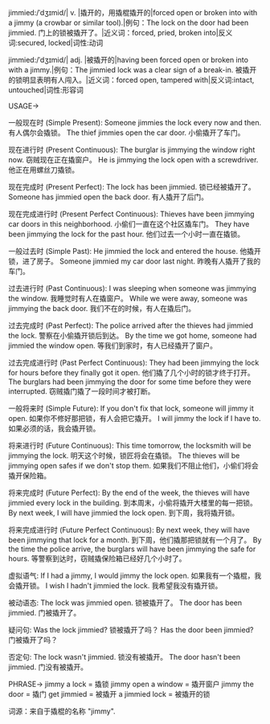 jimmied:/ˈdʒɪmid/| v. |撬开的，用撬棍撬开的|forced open or broken into with a jimmy (a crowbar or similar tool).|例句：The lock on the door had been jimmied. 门上的锁被撬开了。|近义词：forced, pried, broken into|反义词:secured, locked|词性:动词

jimmied:/ˈdʒɪmid/| adj. |被撬开的|having been forced open or broken into with a jimmy.|例句：The jimmied lock was a clear sign of a break-in. 被撬开的锁明显表明有人闯入。|近义词：forced open, tampered with|反义词:intact, untouched|词性:形容词


USAGE->

一般现在时 (Simple Present):
Someone jimmies the lock every now and then.  有人偶尔会撬锁。
The thief jimmies open the car door. 小偷撬开了车门。

现在进行时 (Present Continuous):
The burglar is jimmying the window right now.  窃贼现在正在撬窗户。
He is jimmying the lock open with a screwdriver. 他正在用螺丝刀撬锁。

现在完成时 (Present Perfect):
The lock has been jimmied. 锁已经被撬开了。
Someone has jimmied open the back door. 有人撬开了后门。

现在完成进行时 (Present Perfect Continuous):
Thieves have been jimmying car doors in this neighborhood. 小偷们一直在这个社区撬车门。
They have been jimmying the lock for the past hour. 他们过去一个小时一直在撬锁。

一般过去时 (Simple Past):
He jimmied the lock and entered the house. 他撬开锁，进了房子。
Someone jimmied my car door last night. 昨晚有人撬开了我的车门。

过去进行时 (Past Continuous):
I was sleeping when someone was jimmying the window. 我睡觉时有人在撬窗户。
While we were away, someone was jimmying the back door. 我们不在的时候，有人在撬后门。

过去完成时 (Past Perfect):
The police arrived after the thieves had jimmied the lock.  警察在小偷撬开锁后到达。
By the time we got home, someone had jimmied the window open. 等我们到家时，有人已经撬开了窗户。

过去完成进行时 (Past Perfect Continuous):
They had been jimmying the lock for hours before they finally got it open. 他们撬了几个小时的锁才终于打开。
The burglars had been jimmying the door for some time before they were interrupted.  窃贼撬门撬了一段时间才被打断。

一般将来时 (Simple Future):
If you don't fix that lock, someone will jimmy it open. 如果你不修好那把锁，有人会把它撬开。
I will jimmy the lock if I have to. 如果必须的话，我会撬开锁。

将来进行时 (Future Continuous):
This time tomorrow, the locksmith will be jimmying the lock. 明天这个时候，锁匠将会在撬锁。
The thieves will be jimmying open safes if we don't stop them. 如果我们不阻止他们，小偷们将会撬开保险箱。


将来完成时 (Future Perfect):
By the end of the week, the thieves will have jimmied every lock in the building. 到本周末，小偷将撬开大楼里的每一把锁。
By next week, I will have jimmied the lock open. 到下周，我将撬开锁。


将来完成进行时 (Future Perfect Continuous):
By next week, they will have been jimmying that lock for a month. 到下周，他们撬那把锁就有一个月了。
By the time the police arrive, the burglars will have been jimmying the safe for hours. 等警察到达时，窃贼撬保险箱已经好几个小时了。

虚拟语气:
If I had a jimmy, I would jimmy the lock open. 如果我有一个撬棍，我会撬开锁。
I wish I hadn't jimmied the lock. 我希望我没有撬开锁。

被动语态:
The lock was jimmied open. 锁被撬开了。
The door has been jimmied. 门被撬开了。

疑问句:
Was the lock jimmied? 锁被撬开了吗？
Has the door been jimmied? 门被撬开了吗？

否定句:
The lock wasn't jimmied. 锁没有被撬开。
The door hasn't been jimmied. 门没有被撬开。


PHRASE->
jimmy a lock = 撬锁
jimmy open a window = 撬开窗户
jimmy the door = 撬门
get jimmied = 被撬开
a jimmied lock = 被撬开的锁


词源：来自于撬棍的名称 "jimmy".

